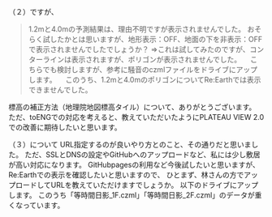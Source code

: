 （２）ですが、
> 1.2mと4.0mの予測結果は、理由不明ですが表示されませんでした。
おそらく試したかとは思いますが、地形表示：OFF、地面の下を非表示：OFF で表示されませんでしたでしょうか？
⇒これは試してみたのですが、コンターラインは表示されますが、ポリゴンが表示されませんでした。
　こちらでも検討しますが、参考に騒音のczmlファイルをドライブにアップします。
　このうち、1.2mと4.0mのポリゴンについてRe:Earthでは表示できませんでした。

標高の補正方法（地理院地図標高タイル）について、ありがとうございます。
ただ、toENGでの対応を考えると、教えていただいたようにPLATEAU VIEW 2.0での改善に期待したいと思います。

（３）について
URL指定するのが良いやり方とのこと、その通りだと思いました。
ただ、SSLとDNSの設定やGitHubへのアップロードなど、私には少し敷居が高い対応になります。
GitHubpagesの利用など今後試したいと思いますが、Re:Earthでの表示を確認したいと思いますので、
ひとまず、林さんの方でアップロードしてURLを教えていただけますでしょうか。
以下のドライブにアップします。
このうち「等時間日影_1F.czml」「等時間日影_2F.czml」のデータが重くなっています。

